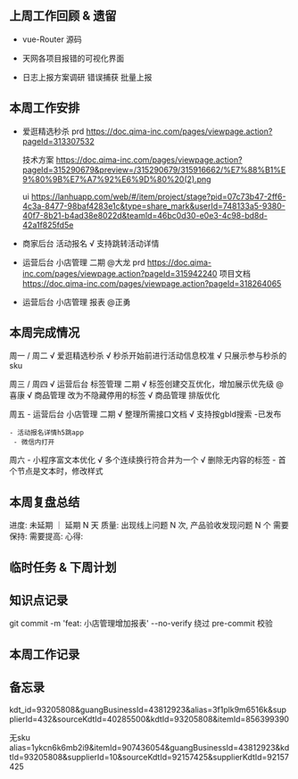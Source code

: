 ## 上周工作回顾 & 遗留
  - vue-Router 源码
  - 天网各项目报错的可视化界面

  - 日志上报方案调研
    错误捕获
    批量上报

## 本周工作安排
  - 爱逛精选秒杀 
    prd https://doc.qima-inc.com/pages/viewpage.action?pageId=313307532

    技术方案 https://doc.qima-inc.com/pages/viewpage.action?pageId=315290679&preview=/315290679/315916662/%E7%88%B1%E9%80%9B%E7%A7%92%E6%9D%80%20(2).png

    ui https://lanhuapp.com/web/#/item/project/stage?pid=07c73b47-2ff6-4c3a-8477-98baf4283e1c&type=share_mark&userId=748133a5-9380-40f7-8b21-b4ad38e8022d&teamId=46bc0d30-e0e3-4c98-bd8d-42a1f825fd5e

  - 商家后台 活动报名
     √ 支持跳转活动详情

  - 运营后台 小店管理 二期 @大龙 
    prd https://doc.qima-inc.com/pages/viewpage.action?pageId=315942240
    项目文档 https://doc.qima-inc.com/pages/viewpage.action?pageId=318264065
  
  - 运营后台 小店管理 报表 @正勇

## 本周完成情况
  周一 / 周二 
    √ 爱逛精选秒杀
      √ 秒杀开始前进行活动信息校准
      √ 只展示参与秒杀的sku
 
  周三 / 周四 
    √ 运营后台 标签管理 二期
      √ 标签创建交互优化，增加展示优先级 @喜康
      √ 商品管理 改为不隐藏停用的标签
      √ 商品管理 排版优化
   
  周五
    - 运营后台 小店管理 二期
      √ 整理所需接口文档
      √ 支持按gbId搜索 -已发布

    - 活动报名详情h5跳app
     - 微信内打开

  周六
    - 小程序富文本优化
      √ 多个连续换行符合并为一个
      √ 删除无内容的标签
      - 首个节点是文本时，修改样式
    
## 本周复盘总结
  进度: 未延期 ｜ 延期 N 天
  质量: 出现线上问题 N 次, 产品验收发现问题 N 个
  需要保持:
  需要提高:
  心得:

## 临时任务 & 下周计划
  
## 知识点记录
  git commit -m 'feat: 小店管理增加报表' --no-verify  绕过 pre-commit 校验

## 本周工作记录
  
    
## 备忘录
kdt_id=93205808&guangBusinessId=43812923&alias=3f1plk9m6516k&supplierId=432&sourceKdtId=40285500&kdtId=93205808&itemId=856399390

无sku alias=1ykcn6k6mb2i9&itemId=907436054&guangBusinessId=43812923&kdtId=93205808&supplierId=10&sourceKdtId=92157425&supplierKdtId=92157425

